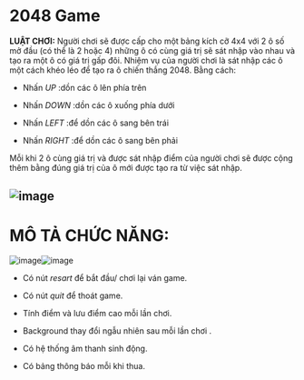 ﻿# 2048 Game
**LUẬT CHƠI:**
Người chơi sẽ được cấp cho một bảng kích cỡ 4x4 với 2 ô số mở đầu (có thể là 2 hoặc 4) những ô có cùng giá trị sẽ sát nhập vào nhau và tạo ra một ô có giá trị gấp đôi. Nhiệm vụ của người chơi là sát nhập các ô một cách khéo léo để tạo ra ô chiến thắng 2048. Bằng cách:

* Nhấn *UP* :dồn các ô lên phía trên

* Nhấn *DOWN* :dồn các ô xuống phía dưới

* Nhấn *LEFT* :để dồn các ô sang bên trái

* Nhấn *RIGHT* :để dồn các ô sang bên phải

Mỗi khi 2 ô cùng giá trị và được sát nhập điểm của người chơi sẽ được cộng thêm bằng đúng giá trị của ô mới được tạo ra từ việc sát nhập.

![image](https://user-images.githubusercontent.com/125036596/231375440-1082a946-4cbf-4773-8cc5-67473bc3137d.png)
---

# MÔ TẢ CHỨC NĂNG:

![image](https://user-images.githubusercontent.com/125036596/231380845-966864cf-8fd5-4688-bbb1-b7ec79f19e92.png)![image](https://user-images.githubusercontent.com/125036596/231381316-bb30e9a7-88e1-48f3-a402-5d16d426e311.png)


* Có nút *resart* để bắt đầu/ chơi lại ván game. 

* Có nút *quit* để thoát game. 

* Tính điểm và lưu điểm cao mỗi lần chơi.

* Background thay đổi ngẫu nhiên sau mỗi lần chơi .

* Có hệ thống âm thanh sinh động.

* Có bảng thông báo mỗi khi thua.
